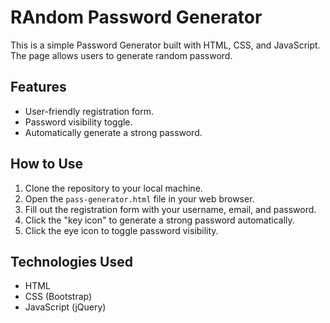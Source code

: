 # RAndom Password Generator

This is a simple Password Generator built with HTML, CSS, and JavaScript. The page allows users to generate random password.

## Features

- User-friendly registration form.
- Password visibility toggle.
- Automatically generate a strong password.

## How to Use

1. Clone the repository to your local machine.
2. Open the `pass-generator.html` file in your web browser.
3. Fill out the registration form with your username, email, and password.
4. Click the "key icon" to generate a strong password automatically.
5. Click the eye icon to toggle password visibility.


## Technologies Used

- HTML
- CSS (Bootstrap)
- JavaScript (jQuery)
